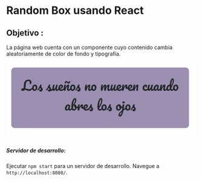 # Random Box usando React

## Objetivo :
La página web cuenta con un componente cuyo contenido cambia aleatoriamente de color de fondo y tipografía.


![Con titulo](assets/ramdongif.gif)

##### Servidor de desarrollo:  

Ejecutar `npm start` para un servidor de desarrollo. Navegue a `http://localhost:8080/`.

